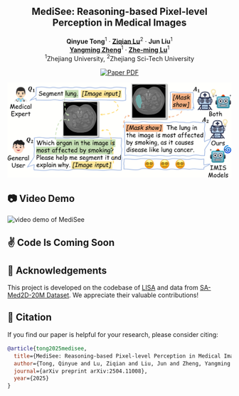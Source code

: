 <p align="center">

  <h2 align="center">
  MediSee: Reasoning-based Pixel-level Perception in Medical Images

  </h2>
  <p align="center">
    <a><strong>Qinyue Tong</strong></a><sup>1</sup>
    ·
    <a href="https://scholar.google.com/citations?user=qx1yRVEAAAAJ&hl=zh-CN"><strong>Ziqian Lu</strong></a><sup>2</sup>
    ·
    <a><strong>Jun Liu</strong></a><sup>1</sup>
    <br>
    <a href="https://person.zju.edu.cn/zymsun2002"><strong>Yangming Zheng</strong></a><sup>1</sup>
    ·
    <a href="https://person.zju.edu.cn/lzmhome"><strong>Zhe-ming Lu</strong></a><sup>1</sup>
    <!-- <br> -->
    <br>
    <sup>1</sup>Zhejiang University, <sup>2</sup>Zhejiang Sci-Tech University
    <br>
    <div align="center">
    <a href="http://arxiv.org/abs/2504.11008"><img src='https://img.shields.io/badge/arXiv-MediSee-red' alt='Paper PDF'></a>
    </div>
  </p>
</p>
  
![teaser_img](images/teaser.png)

## :camera: Video Demo 
![video demo of MediSee](https://github.com/Edisonhimself/MediSee/blob/main/medisee-demo.gif)

## :v: Code Is Coming Soon



## :clap: Acknowledgements
This project is developed on the codebase of [LISA](https://github.com/dvlab-research/LISA) and data from [SA-Med2D-20M Dataset](https://github.com/OpenGVLab/SAM-Med2D). We appreciate their valuable contributions! 

## :love_you_gesture: Citation
If you find our paper is helpful for your research, please consider citing:
```BibTeX
@article{tong2025medisee,
  title={MediSee: Reasoning-based Pixel-level Perception in Medical Images},
  author={Tong, Qinyue and Lu, Ziqian and Liu, Jun and Zheng, Yangming and Lu, Zheming},
  journal={arXiv preprint arXiv:2504.11008},
  year={2025}
}
```
